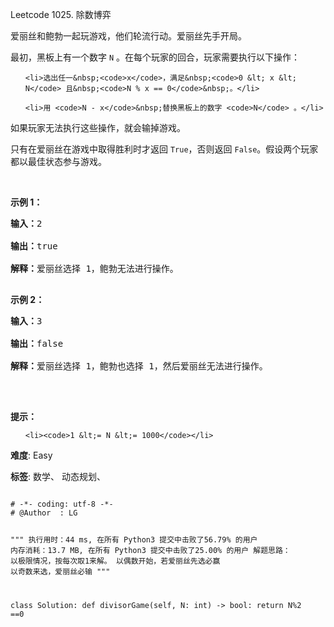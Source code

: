 Leetcode 1025. 除数博弈
<p>爱丽丝和鲍勃一起玩游戏，他们轮流行动。爱丽丝先手开局。</p>


<p>最初，黑板上有一个数字&nbsp;<code>N</code>&nbsp;。在每个玩家的回合，玩家需要执行以下操作：</p>



<ul>

	<li>选出任一&nbsp;<code>x</code>，满足&nbsp;<code>0 &lt; x &lt; N</code> 且&nbsp;<code>N % x == 0</code>&nbsp;。</li>

	<li>用 <code>N - x</code>&nbsp;替换黑板上的数字 <code>N</code> 。</li>

</ul>



<p>如果玩家无法执行这些操作，就会输掉游戏。</p>



<p>只有在爱丽丝在游戏中取得胜利时才返回&nbsp;<code>True</code>，否则返回 <code>False</code>。假设两个玩家都以最佳状态参与游戏。</p>



<p>&nbsp;</p>



<ol>

</ol>



<p><strong>示例 1：</strong></p>



<pre><strong>输入：</strong>2

<strong>输出：</strong>true

<strong>解释：</strong>爱丽丝选择 1，鲍勃无法进行操作。

</pre>



<p><strong>示例 2：</strong></p>



<pre><strong>输入：</strong>3

<strong>输出：</strong>false

<strong>解释：</strong>爱丽丝选择 1，鲍勃也选择 1，然后爱丽丝无法进行操作。

</pre>



<p>&nbsp;</p>



<p><strong>提示：</strong></p>



<ol>

	<li><code>1 &lt;= N &lt;= 1000</code></li>

</ol>





 **难度**: Easy



 **标签**: 数学、 动态规划、 





<div class="hcb_wrap">
<pre class="prism undefined-numbers lang-python" data-lang="Python"><code>
# -*- coding: utf-8 -*-
# @Author  : LG

"""
执行用时：44 ms, 在所有 Python3 提交中击败了56.79% 的用户
内存消耗：13.7 MB, 在所有 Python3 提交中击败了25.00% 的用户
解题思路：
    以极限情况，按每次取1来解。
    以偶数开始，若爱丽丝先选必赢
    以奇数来选，爱丽丝必输
"""

class Solution:
    def divisorGame(self, N: int) -> bool:
        return N%2 ==0
</code></pre></div>
